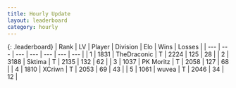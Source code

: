 ```yaml
---
title: Hourly Update
layout: leaderboard
category: hourly
---
```


{: .leaderboard}
| Rank | LV | Player | Division | Elo | Wins | Losses |
| --- | --- | --- | --- | --- | --- | --- |
| <span data-change="0">1</span> | 1831 | <span title="ID: 544310">TheDraconic</span> | T | <span data-change="0">2224</span> | <span data-change="0">125</span> | <span data-change="0">28</span> |
| <span data-change="0">2</span> | 3188 | <span title="ID: 353063">Sktima</span> | T | <span data-change="11">2135</span> | <span data-change="2">132</span> | <span data-change="0">62</span> |
| <span data-change="0">3</span> | 1037 | <span title="ID: 427478">PK Moritz</span> | T | <span data-change="0">2058</span> | <span data-change="0">127</span> | <span data-change="0">68</span> |
| <span data-change="0">4</span> | 1810 | <span title="ID: 448883">XCriwn</span> | T | <span data-change="0">2053</span> | <span data-change="0">69</span> | <span data-change="0">43</span> |
| <span data-change="0">5</span> | 1061 | <span title="ID: 740957">wuvea</span> | T | <span data-change="0">2046</span> | <span data-change="0">34</span> | <span data-change="0">12</span> |